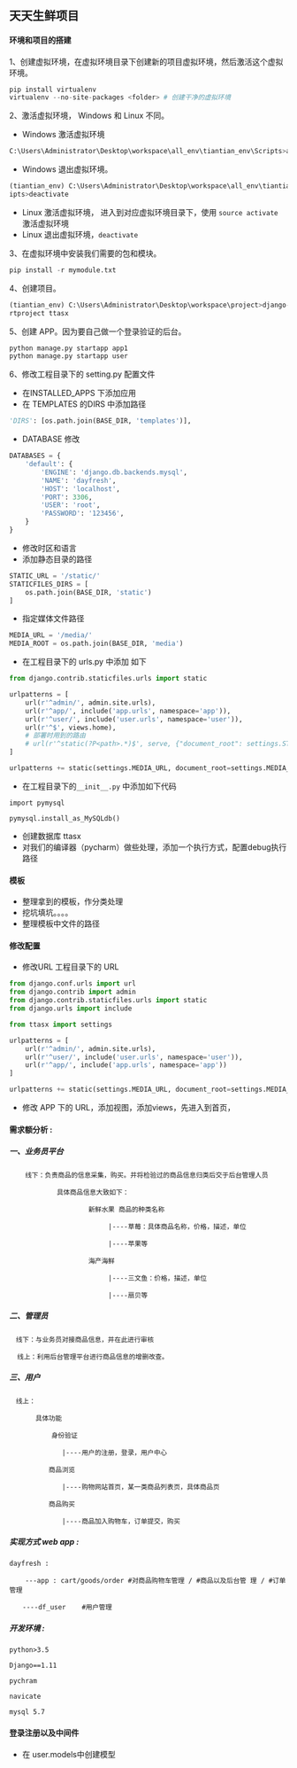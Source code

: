 ## 天天生鲜项目



#### 环境和项目的搭建

1、创建虚拟环境，在虚拟环境目录下创建新的项目虚拟环境，然后激活这个虚拟环境。

```python
pip install virtualenv
virtualenv --no-site-packages <folder> # 创建干净的虚拟环境
```

2、激活虚拟环境， Windows 和 Linux 不同。

- Windows 激活虚拟环境

```python
C:\Users\Administrator\Desktop\workspace\all_env\tiantian_env\Scripts>activate
```

- Windows 退出虚拟环境。

```python
(tiantian_env) C:\Users\Administrator\Desktop\workspace\all_env\tiantian_env\Scr
ipts>deactivate
```

- Linux 激活虚拟环境， 进入到对应虚拟环境目录下，使用 `source activate` 激活虚拟环境
- Linux 退出虚拟环境，`deactivate`

3、在虚拟环境中安装我们需要的包和模块。

```python
pip install -r mymodule.txt
```

4、创建项目。

```python
(tiantian_env) C:\Users\Administrator\Desktop\workspace\project>django-admin sta
rtproject ttasx
```

5、创建  APP。因为要自己做一个登录验证的后台。

```python
python manage.py startapp app1
python manage.py startapp user
```

6、修改工程目录下的 setting.py  配置文件

- 在INSTALLED_APPS 下添加应用
- 在 TEMPLATES 的DIRS 中添加路径 

```python
'DIRS': [os.path.join(BASE_DIR, 'templates')],
```

- DATABASE 修改

```python
DATABASES = {
    'default': {
        'ENGINE': 'django.db.backends.mysql',
        'NAME': 'dayfresh',
        'HOST': 'localhost',
        'PORT': 3306,
        'USER': 'root',
        'PASSWORD': '123456',
    }
}
```

- 修改时区和语言
- 添加静态目录的路径

```python
STATIC_URL = '/static/'
STATICFILES_DIRS = [
    os.path.join(BASE_DIR, 'static')
]
```

- 指定媒体文件路径

```python
MEDIA_URL = '/media/'
MEDIA_ROOT = os.path.join(BASE_DIR, 'media')
```

- 在工程目录下的 urls.py 中添加 如下

```python
from django.contrib.staticfiles.urls import static

urlpatterns = [
    url(r'^admin/', admin.site.urls),
    url(r'^app/', include('app.urls', namespace='app')),
    url(r'^user/', include('user.urls', namespace='user')),
    url(r'^$', views.home),
    # 部署时用到的路由
    # url(r'^static(?P<path>.*)$', serve, {"document_root": settings.STATICFILES_DIRS[0]}),
]

urlpatterns += static(settings.MEDIA_URL, document_root=settings.MEDIA_ROOT)
```

- 在工程目录下的`__init__.py` 中添加如下代码

```
import pymysql

pymysql.install_as_MySQLdb()
```

- 创建数据库 ttasx
- 对我们的编译器（pycharm）做些处理，添加一个执行方式，配置debug执行路径

####  模板

- 整理拿到的模板，作分类处理
- 挖坑填坑。。。。
- 整理模板中文件的路径



#### 修改配置

- 修改URL  工程目录下的 URL

```python
from django.conf.urls import url
from django.contrib import admin
from django.contrib.staticfiles.urls import static
from django.urls import include

from ttasx import settings

urlpatterns = [
    url(r'^admin/', admin.site.urls),
    url(r'^user/', include('user.urls', namespace='user')),
    url(r'^app/', include('app.urls', namespace='app'))
]

urlpatterns += static(settings.MEDIA_URL, document_root=settings.MEDIA_ROOT)
```

- 修改 APP 下的 URL，添加视图，添加views，先进入到首页，

#### 需求额分析 :

##### 一、业务员平台

```
    线下：负责商品的信息采集，购买。并将检验过的商品信息归类后交于后台管理人员

            具体商品信息大致如下：

                    新鲜水果 商品的种类名称

                         |----草莓：具体商品名称，价格，描述，单位

                         |----苹果等

                    海产海鲜 

                         |----三文鱼：价格，描述，单位

                         |----扇贝等

```

##### 二、管理员

```
　线下：与业务员对接商品信息，并在此进行审核

  线上：利用后台管理平台进行商品信息的增删改查。

```

##### 三、用户

```
　线上：

　　　　具体功能

　　　　    身份验证

　　　　　　　　|----用户的注册，登录，用户中心

　　　　　　商品浏览

　　　　　　　　|----购物网站首页，某一类商品列表页，具体商品页

　　　　　　商品购买

　　　　　　　　|----商品加入购物车，订单提交，购买

```

##### 实现方式 web app :

```
dayfresh : 

	---app : cart/goods/order #对商品购物车管理 / #商品以及后台管 理 / #订单管理　
	
　　----df_user    #用户管理  
```

##### 开发环境 :

```
python>3.5

Django==1.11

pychram

navicate

mysql 5.7
```

#### 登录注册以及中间件

- 在 user.models中创建模型

  

